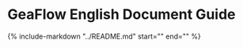 # GeaFlow English Document Guide

{%
include-markdown "../README.md"
start="<!--intro-start-->"
end="<!--intro-end-->"
%}